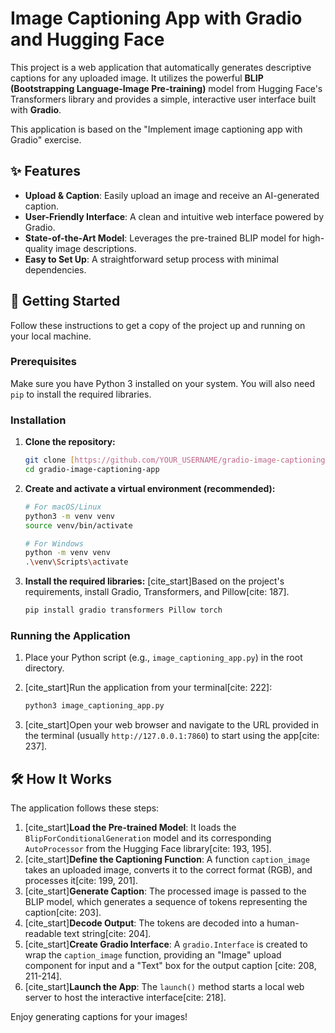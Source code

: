 # Image Captioning App with Gradio and Hugging Face

This project is a web application that automatically generates descriptive captions for any uploaded image. It utilizes the powerful **BLIP (Bootstrapping Language-Image Pre-training)** model from Hugging Face's Transformers library and provides a simple, interactive user interface built with **Gradio**.

This application is based on the "Implement image captioning app with Gradio" exercise.

## ✨ Features

-   **Upload & Caption**: Easily upload an image and receive an AI-generated caption.
-   **User-Friendly Interface**: A clean and intuitive web interface powered by Gradio.
-   **State-of-the-Art Model**: Leverages the pre-trained BLIP model for high-quality image descriptions.
-   **Easy to Set Up**: A straightforward setup process with minimal dependencies.

## 🚀 Getting Started

Follow these instructions to get a copy of the project up and running on your local machine.

### Prerequisites

Make sure you have Python 3 installed on your system. You will also need `pip` to install the required libraries.

### Installation

1.  **Clone the repository:**
    ```bash
    git clone [https://github.com/YOUR_USERNAME/gradio-image-captioning-app.git](https://github.com/YOUR_USERNAME/gradio-image-captioning-app.git)
    cd gradio-image-captioning-app
    ```

2.  **Create and activate a virtual environment (recommended):**
    ```bash
    # For macOS/Linux
    python3 -m venv venv
    source venv/bin/activate

    # For Windows
    python -m venv venv
    .\venv\Scripts\activate
    ```

3.  **Install the required libraries:**
    [cite_start]Based on the project's requirements, install Gradio, Transformers, and Pillow[cite: 187].
    ```bash
    pip install gradio transformers Pillow torch
    ```

### Running the Application

1.  Place your Python script (e.g., `image_captioning_app.py`) in the root directory.

2.  [cite_start]Run the application from your terminal[cite: 222]:
    ```bash
    python3 image_captioning_app.py
    ```

3.  [cite_start]Open your web browser and navigate to the URL provided in the terminal (usually `http://127.0.0.1:7860`) to start using the app[cite: 237].

## 🛠️ How It Works

The application follows these steps:

1.  [cite_start]**Load the Pre-trained Model**: It loads the `BlipForConditionalGeneration` model and its corresponding `AutoProcessor` from the Hugging Face library[cite: 193, 195].
2.  [cite_start]**Define the Captioning Function**: A function `caption_image` takes an uploaded image, converts it to the correct format (RGB), and processes it[cite: 199, 201].
3.  [cite_start]**Generate Caption**: The processed image is passed to the BLIP model, which generates a sequence of tokens representing the caption[cite: 203].
4.  [cite_start]**Decode Output**: The tokens are decoded into a human-readable text string[cite: 204].
5.  [cite_start]**Create Gradio Interface**: A `gradio.Interface` is created to wrap the `caption_image` function, providing an "Image" upload component for input and a "Text" box for the output caption [cite: 208, 211-214].
6.  [cite_start]**Launch the App**: The `launch()` method starts a local web server to host the interactive interface[cite: 218].

Enjoy generating captions for your images!
